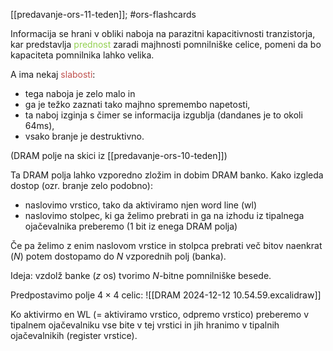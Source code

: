 [[predavanje-ors-11-teden]]; #ors-flashcards 

Informacija se hrani v obliki naboja na parazitni kapacitivnosti tranzistorja, kar predstavlja <font color="#92d050">prednost</font> zaradi majhnosti pomnilniške celice, pomeni da bo kapaciteta pomnilnika lahko velika. 

A ima nekaj <font color="#c0504d">slabosti</font>:
- tega naboja je zelo malo in 
- ga je težko zaznati tako majhno spremembo napetosti, 
- ta naboj izginja s čimer se informacija izgublja (dandanes je to okoli 64ms),
- vsako branje je destruktivno.

(DRAM polje na skici iz [[predavanje-ors-10-teden]])

Ta DRAM polja lahko vzporedno zložim in dobim DRAM banko. 
Kako izgleda dostop (ozr. branje zelo podobno):
- naslovimo vrstico, tako da aktiviramo njen word line (wl)
- naslovimo stolpec, ki ga želimo prebrati in ga na izhodu iz tipalnega ojačevalnika preberemo (1 bit iz enega DRAM polja)

Če pa želimo z enim naslovom vrstice in stolpca prebrati več bitov naenkrat ($N$) potem dostopamo do $N$ vzporednih polj (banka).

Ideja: vzdolž banke ($z$ os) tvorimo $N$-bitne pomnilniške besede.

Predpostavimo polje $4\times 4$ celic:
![[DRAM 2024-12-12 10.54.59.excalidraw]]

Ko aktivirmo en WL (= aktiviramo vrstico, odpremo vrstico) preberemo v tipalnem ojačevalniku vse bite v tej vrstici in jih hranimo v tipalnih ojačevalnikih (register vrstice).